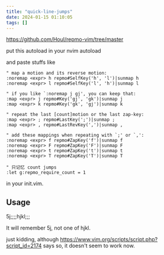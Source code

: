 ```yaml
---
title: "quick-line-jumps"
date: 2024-01-15 01:10:05
tags: []
---
```

https://github.com/Houl/repmo-vim/tree/master

put this autoload in your nvim autoload

and paste stuffs like

```vim
" map a motion and its reverse motion:
:noremap <expr> h repmo#SelfKey('h', 'l')|sunmap h
:noremap <expr> l repmo#SelfKey('l', 'h')|sunmap l

" if you like `:noremap j gj', you can keep that:
:map <expr> j repmo#Key('gj', 'gk')|sunmap j
:map <expr> k repmo#Key('gk', 'gj')|sunmap k

" repeat the last [count]motion or the last zap-key:
:map <expr> ; repmo#LastKey(';')|sunmap ;
:map <expr> , repmo#LastRevKey(',')|sunmap ,

" add these mappings when repeating with `;' or `,':
:noremap <expr> f repmo#ZapKey('f')|sunmap f
:noremap <expr> F repmo#ZapKey('F')|sunmap F
:noremap <expr> t repmo#ZapKey('t')|sunmap t
:noremap <expr> T repmo#ZapKey('T')|sunmap T

" 只记忆 count jumps
:let g:repmo_require_count = 1
```

in your init.vim.

## Usage

5j;;;;hjkl;;;

It will remember 5j, not one of hjkl.

just kidding, although https://www.vim.org/scripts/script.php?script_id=2174 says so, it doesn't seem to work now.

